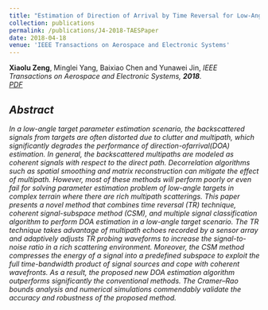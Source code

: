 ```yaml
---
title: "Estimation of Direction of Arrival by Time Reversal for Low-Angle Targets"
collection: publications
permalink: /publications/J4-2018-TAESPaper
date: 2018-04-18
venue: 'IEEE Transactions on Aerospace and Electronic Systems'
---
```

<b>Xiaolu Zeng</b>, Minglei Yang, Baixiao Chen and Yunawei Jin, <i>IEEE Transactions on Aerospace and Electronic Systems<i>,  <b>2018</b>. <br>
[PDF](http://Xiaolu1263.github.io/files/TAES.pdf)

## Abstract <br>
In a low-angle target parameter estimation scenario, the backscattered signals from targets are often distorted due to clutter and multipath, which significantly degrades the performance of direction-ofarrival(DOA) estimation. In general, the backscattered multipaths are modeled as coherent signals with respect to the direct path. Decorrelation
algorithms such as spatial smoothing and matrix reconstruction can mitigate the effect of multipath. However, most of these methods will perform poorly or even fail for solving parameter estimation problem of low-angle targets in complex terrain where there are rich multipath scatterings. This paper presents a novel method that combines time reversal (TR) technique, coherent signal-subspace method (CSM), and multiple signal classification algorithm to perform DOA estimation in a low-angle target scenario. The TR technique takes advantage of multipath echoes recorded by a sensor array and adaptively adjusts TR probing waveforms to increase the signal-to-noise ratio in a rich scattering environment. Moreover, the CSM method compresses the energy of a signal into a predefined subspace to exploit the full time-bandwidth product of signal sources and cope with coherent wavefronts. As a result, the proposed new DOA estimation algorithm outperforms significantly the conventional methods. The Cramer–Rao bounds analysis and numerical simulations commendably validate the accuracy and robustness of the proposed method.
